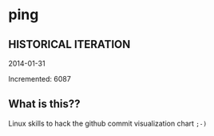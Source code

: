 # ping

## HISTORICAL ITERATION
2014-01-31

Incremented: 6087

## What is this?? 
Linux skills to hack the github commit visualization chart `;-)`
